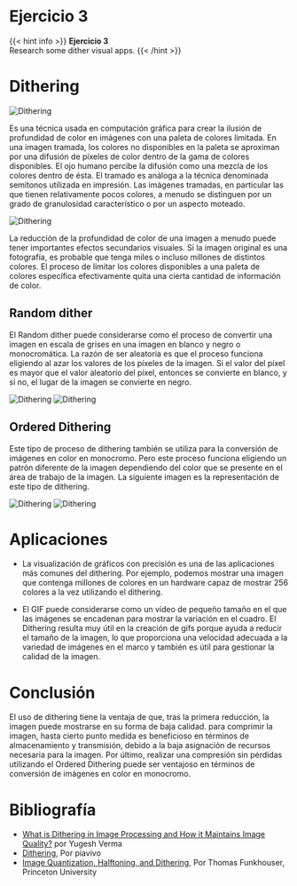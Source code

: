 # Ejercicio 3

{{< hint info >}}
**Ejercicio 3**  
Research some dither visual apps.
{{< /hint >}}
# Dithering

![Dithering](https://149695847.v2.pressablecdn.com/wp-content/uploads/2021/12/image-66.png "Reducción de la profundidad de color de una imagen.")

Es una técnica usada en computación gráfica para crear la ilusión de profundidad de color en imágenes con una paleta de colores limitada. En una imagen tramada, los colores no disponibles en la paleta se aproximan por una difusión de píxeles de color dentro de la gama de colores disponibles. El ojo humano percibe la difusión como una mezcla de los colores dentro de ésta. El tramado es análoga a la técnica denominada semitonos utilizada en impresión. Las imágenes tramadas, en particular las que tienen relativamente pocos colores, a menudo se distinguen por un grado de granulosidad característico o por un aspecto moteado.

![Dithering](https://proyectoidis.org/wp-content/uploads/2015/07/dithering.gif "Reducción de la profundidad de los colores.")

La reducción de la profundidad de color de una imagen a menudo puede tener importantes efectos secundarios visuales. Si la imagen original es una fotografía, es probable que tenga miles o incluso millones de distintos colores. El proceso de limitar los colores disponibles a una paleta de colores específica efectivamente quita una cierta cantidad de información de color.

## Random dither

El Random dither puede considerarse como el proceso de convertir una imagen en escala de grises en una imagen en blanco y negro o monocromática. La razón de ser aleatoria es que el proceso funciona eligiendo al azar los valores de los píxeles de la imagen. Si el valor del píxel es mayor que el valor aleatorio del píxel, entonces se convierte en blanco, y si no, el lugar de la imagen se convierte en negro.

![Dithering](https://149695847.v2.pressablecdn.com/wp-content/uploads/2021/12/image-68.png "Imagen original")
![Dithering](https://149695847.v2.pressablecdn.com/wp-content/uploads/2021/12/image-69.png "Random dithering")

## Ordered Dithering

Este tipo de proceso de dithering también se utiliza para la conversión de imágenes en color en monocromo. Pero este proceso funciona eligiendo un patrón diferente de la imagen dependiendo del color que se presente en el área de trabajo de la imagen. La siguiente imagen es la representación de este tipo de dithering.

![Dithering](https://149695847.v2.pressablecdn.com/wp-content/uploads/2021/12/image-72.png "Imagen original")
![Dithering](https://149695847.v2.pressablecdn.com/wp-content/uploads/2021/12/image-73.png "Ordered  Dithering")

# Aplicaciones

* La visualización de gráficos con precisión es una de las aplicaciones más comunes del dithering. Por ejemplo, podemos mostrar una imagen que contenga millones de colores en un hardware capaz de mostrar 256 colores a la vez utilizando el dithering.

* El GIF puede considerarse como un vídeo de pequeño tamaño en el que las imágenes se encadenan para mostrar la variación en el cuadro. El Dithering resulta muy útil en la creación de gifs porque ayuda a reducir el tamaño de la imagen, lo que proporciona una velocidad adecuada a la variedad de imágenes en el marco y también es útil para gestionar la calidad de la imagen.

# Conclusión
El uso de dithering tiene la ventaja de que, tras la primera reducción, la imagen puede mostrarse en su forma de baja calidad. para comprimir la imagen, hasta cierto punto medida es beneficioso en términos de almacenamiento y transmisión, debido a la baja asignación de recursos necesaria para
la imagen. Por último, realizar una compresión sin pérdidas utilizando el Ordered Dithering puede ser
ventajoso en términos de conversión de imágenes en color en monocromo.


# Bibliografía

* [What is Dithering in Image Processing and How it Maintains Image Quality?](https://analyticsindiamag.com/what-is-dithering-in-image-processing-and-how-it-maintains-image-quality/) por Yugesh Verma
* [Dithering](https://proyectoidis.org/dithering/), Por piavivo
* [Image Quantization, Halftoning, and Dithering](https://www.cs.princeton.edu/courses/archive/fall00/cs426/lectures/dither/dither.pdf), Por Thomas Funkhouser, Princeton University